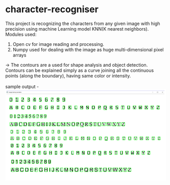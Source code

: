 # character-recogniser
This project is recognizing the characters from any given image with high precision using machine
Learning model KNN(K nearest neighbors).<br>
Modules used: <br>
1) Open cv for image reading and processing. <br>
2) Numpy used for dealing with the image as huge multi-dimensional pixel arrays <br>

-> The contours are a used for shape analysis and object detection.
Contours can be explained simply as a curve joining all the continuous points (along the 
boundary), having same color or intensity.
<br><br>
sample output - 
<img src="https://github.com/mansibhalerao/character-recogniser/blob/master/sample_output-%20test%20all.png">
